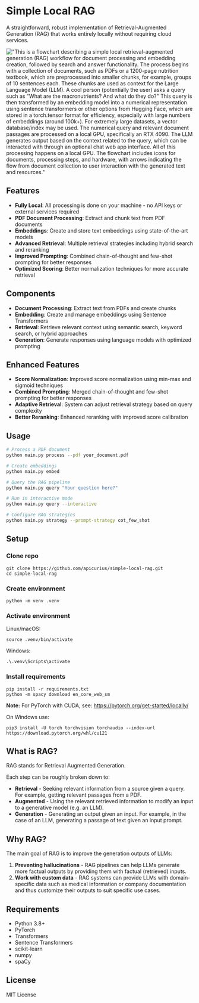 # Simple Local RAG

A straightforward, robust implementation of Retrieval-Augmented Generation (RAG) that works entirely locally without requiring cloud services.

!["This is a flowchart describing a simple local retrieval-augmented generation (RAG) workflow for document processing and embedding creation, followed by search and answer functionality. The process begins with a collection of documents, such as PDFs or a 1200-page nutrition textbook, which are preprocessed into smaller chunks, for example, groups of 10 sentences each. These chunks are used as context for the Large Language Model (LLM). A cool person (potentially the user) asks a query such as "What are the macronutrients? And what do they do?" This query is then transformed by an embedding model into a numerical representation using sentence transformers or other options from Hugging Face, which are stored in a torch.tensor format for efficiency, especially with large numbers of embeddings (around 100k+). For extremely large datasets, a vector database/index may be used. The numerical query and relevant document passages are processed on a local GPU, specifically an RTX 4090. The LLM generates output based on the context related to the query, which can be interacted with through an optional chat web app interface. All of this processing happens on a local GPU. The flowchart includes icons for documents, processing steps, and hardware, with arrows indicating the flow from document collection to user interaction with the generated text and resources."](images/simple-local-rag-workflow-flowchart.png)

## Features

- **Fully Local**: All processing is done on your machine - no API keys or external services required
- **PDF Document Processing**: Extract and chunk text from PDF documents
- **Embeddings**: Create and store text embeddings using state-of-the-art models
- **Advanced Retrieval**: Multiple retrieval strategies including hybrid search and reranking
- **Improved Prompting**: Combined chain-of-thought and few-shot prompting for better responses
- **Optimized Scoring**: Better normalization techniques for more accurate retrieval

## Components

- **Document Processing**: Extract text from PDFs and create chunks
- **Embedding**: Create and manage embeddings using Sentence Transformers
- **Retrieval**: Retrieve relevant context using semantic search, keyword search, or hybrid approaches
- **Generation**: Generate responses using language models with optimized prompting

## Enhanced Features

- **Score Normalization**: Improved score normalization using min-max and sigmoid techniques
- **Combined Prompting**: Merged chain-of-thought and few-shot prompting for better responses
- **Adaptive Retrieval**: System can adjust retrieval strategy based on query complexity
- **Better Reranking**: Enhanced reranking with improved score calibration

## Usage

```bash
# Process a PDF document
python main.py process --pdf your_document.pdf

# Create embeddings
python main.py embed

# Query the RAG pipeline
python main.py query "Your question here?"

# Run in interactive mode
python main.py query --interactive

# Configure RAG strategies
python main.py strategy --prompt-strategy cot_few_shot
```

## Setup

### Clone repo
```
git clone https://github.com/apicurius/simple-local-rag.git
cd simple-local-rag
```

### Create environment
```
python -m venv .venv
```

### Activate environment
Linux/macOS:
```
source .venv/bin/activate
```

Windows: 
```
.\.venv\Scripts\activate
```

### Install requirements
```
pip install -r requirements.txt
python -m spacy download en_core_web_sm
```

**Note:** For PyTorch with CUDA, see: https://pytorch.org/get-started/locally/

On Windows use:
```
pip3 install -U torch torchvision torchaudio --index-url https://download.pytorch.org/whl/cu121
```

## What is RAG?

RAG stands for Retrieval Augmented Generation.

Each step can be roughly broken down to:

* **Retrieval** - Seeking relevant information from a source given a query. For example, getting relevant passages from a PDF.
* **Augmented** - Using the relevant retrieved information to modify an input to a generative model (e.g. an LLM).
* **Generation** - Generating an output given an input. For example, in the case of an LLM, generating a passage of text given an input prompt.

## Why RAG?

The main goal of RAG is to improve the generation outputs of LLMs:

1. **Preventing hallucinations** - RAG pipelines can help LLMs generate more factual outputs by providing them with factual (retrieved) inputs.
2. **Work with custom data** - RAG systems can provide LLMs with domain-specific data such as medical information or company documentation and thus customize their outputs to suit specific use cases.

## Requirements

- Python 3.8+
- PyTorch
- Transformers
- Sentence Transformers
- scikit-learn
- numpy
- spaCy

## License

MIT License